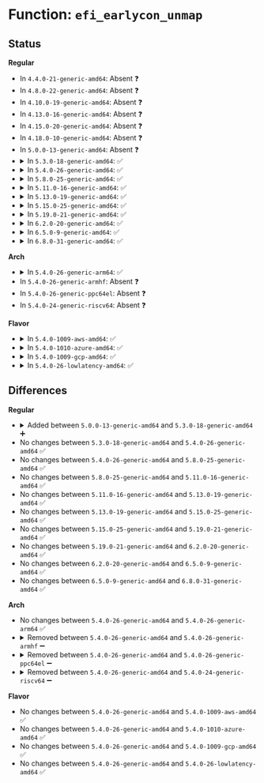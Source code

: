 # Function: <code>efi_earlycon_unmap</code>

## Status
<b>Regular</b>
<ul>
<li>
In <code>4.4.0-21-generic-amd64</code>: Absent ❓
</li>
<li>
In <code>4.8.0-22-generic-amd64</code>: Absent ❓
</li>
<li>
In <code>4.10.0-19-generic-amd64</code>: Absent ❓
</li>
<li>
In <code>4.13.0-16-generic-amd64</code>: Absent ❓
</li>
<li>
In <code>4.15.0-20-generic-amd64</code>: Absent ❓
</li>
<li>
In <code>4.18.0-10-generic-amd64</code>: Absent ❓
</li>
<li>
In <code>5.0.0-13-generic-amd64</code>: Absent ❓
</li>
<li>
<details>
<summary>In <code>5.3.0-18-generic-amd64</code>: ✅</summary>

```c
void efi_earlycon_unmap(void * addr, long unsigned int len)
```

```json
{
  "name": "efi_earlycon_unmap",
  "collision_type": "Unique Static",
  "inline_type": "No",
  "funcs": [
    {
      "addr": 18446744071589934784,
      "name": "efi_earlycon_unmap",
      "external": false,
      "loc": "drivers/firmware/efi/earlycon.c:26",
      "file": "drivers/firmware/efi/earlycon.c",
      "inline": "seen, unknown",
      "caller_inline": [],
      "caller_func": [
        "drivers/firmware/efi/earlycon.c:efi_earlycon_write",
        "drivers/firmware/efi/earlycon.c:efi_earlycon_write",
        "drivers/firmware/efi/earlycon.c:efi_earlycon_scroll_up",
        "drivers/firmware/efi/earlycon.c:efi_earlycon_scroll_up",
        "drivers/firmware/efi/earlycon.c:efi_earlycon_scroll_up"
      ]
    }
  ],
  "symbols": [
    {
      "addr": 18446744071589934784,
      "name": "efi_earlycon_unmap",
      "section": ".text",
      "bind": "STB_LOCAL",
      "size": 16
    }
  ]
}
```
</details>
</li>
<li>
<details>
<summary>In <code>5.4.0-26-generic-amd64</code>: ✅</summary>

```c
void efi_earlycon_unmap(void * addr, long unsigned int len)
```

```json
{
  "name": "efi_earlycon_unmap",
  "collision_type": "Unique Static",
  "inline_type": "No",
  "funcs": [
    {
      "addr": 18446744071590162320,
      "name": "efi_earlycon_unmap",
      "external": false,
      "loc": "drivers/firmware/efi/earlycon.c:63",
      "file": "drivers/firmware/efi/earlycon.c",
      "inline": "seen, unknown",
      "caller_inline": [],
      "caller_func": [
        "drivers/firmware/efi/earlycon.c:efi_earlycon_write",
        "drivers/firmware/efi/earlycon.c:efi_earlycon_write",
        "drivers/firmware/efi/earlycon.c:efi_earlycon_scroll_up",
        "drivers/firmware/efi/earlycon.c:efi_earlycon_scroll_up",
        "drivers/firmware/efi/earlycon.c:efi_earlycon_scroll_up"
      ]
    }
  ],
  "symbols": [
    {
      "addr": 18446744071590162320,
      "name": "efi_earlycon_unmap",
      "section": ".text",
      "bind": "STB_LOCAL",
      "size": 27
    }
  ]
}
```
</details>
</li>
<li>
<details>
<summary>In <code>5.8.0-25-generic-amd64</code>: ✅</summary>

```c
void efi_earlycon_unmap(void * addr, long unsigned int len)
```

```json
{
  "name": "efi_earlycon_unmap",
  "collision_type": "Unique Static",
  "inline_type": "No",
  "funcs": [
    {
      "addr": 18446744071591179408,
      "name": "efi_earlycon_unmap",
      "external": false,
      "loc": "drivers/firmware/efi/earlycon.c:63",
      "file": "drivers/firmware/efi/earlycon.c",
      "inline": "seen, unknown",
      "caller_inline": [],
      "caller_func": [
        "drivers/firmware/efi/earlycon.c:efi_earlycon_write",
        "drivers/firmware/efi/earlycon.c:efi_earlycon_write",
        "drivers/firmware/efi/earlycon.c:efi_earlycon_scroll_up",
        "drivers/firmware/efi/earlycon.c:efi_earlycon_scroll_up",
        "drivers/firmware/efi/earlycon.c:efi_earlycon_scroll_up"
      ]
    }
  ],
  "symbols": [
    {
      "addr": 18446744071591179408,
      "name": "efi_earlycon_unmap",
      "section": ".text",
      "bind": "STB_LOCAL",
      "size": 27
    }
  ]
}
```
</details>
</li>
<li>
<details>
<summary>In <code>5.11.0-16-generic-amd64</code>: ✅</summary>

```c
void efi_earlycon_unmap(void * addr, long unsigned int len)
```

```json
{
  "name": "efi_earlycon_unmap",
  "collision_type": "Unique Static",
  "inline_type": "No",
  "funcs": [
    {
      "addr": 18446744071591674816,
      "name": "efi_earlycon_unmap",
      "external": false,
      "loc": "drivers/firmware/efi/earlycon.c:63",
      "file": "drivers/firmware/efi/earlycon.c",
      "inline": "seen, unknown",
      "caller_inline": [],
      "caller_func": [
        "drivers/firmware/efi/earlycon.c:efi_earlycon_write",
        "drivers/firmware/efi/earlycon.c:efi_earlycon_write",
        "drivers/firmware/efi/earlycon.c:efi_earlycon_scroll_up",
        "drivers/firmware/efi/earlycon.c:efi_earlycon_scroll_up",
        "drivers/firmware/efi/earlycon.c:efi_earlycon_scroll_up"
      ]
    }
  ],
  "symbols": [
    {
      "addr": 18446744071591674816,
      "name": "efi_earlycon_unmap",
      "section": ".text",
      "bind": "STB_LOCAL",
      "size": 27
    }
  ]
}
```
</details>
</li>
<li>
<details>
<summary>In <code>5.13.0-19-generic-amd64</code>: ✅</summary>

```c
void efi_earlycon_unmap(void * addr, long unsigned int len)
```

```json
{
  "name": "efi_earlycon_unmap",
  "collision_type": "Unique Static",
  "inline_type": "No",
  "funcs": [
    {
      "addr": 18446744071591618656,
      "name": "efi_earlycon_unmap",
      "external": false,
      "loc": "drivers/firmware/efi/earlycon.c:63",
      "file": "drivers/firmware/efi/earlycon.c",
      "inline": "seen, unknown",
      "caller_inline": [],
      "caller_func": [
        "drivers/firmware/efi/earlycon.c:efi_earlycon_write",
        "drivers/firmware/efi/earlycon.c:efi_earlycon_write",
        "drivers/firmware/efi/earlycon.c:efi_earlycon_scroll_up",
        "drivers/firmware/efi/earlycon.c:efi_earlycon_scroll_up",
        "drivers/firmware/efi/earlycon.c:efi_earlycon_scroll_up"
      ]
    }
  ],
  "symbols": [
    {
      "addr": 18446744071591618656,
      "name": "efi_earlycon_unmap",
      "section": ".text",
      "bind": "STB_LOCAL",
      "size": 27
    }
  ]
}
```
</details>
</li>
<li>
<details>
<summary>In <code>5.15.0-25-generic-amd64</code>: ✅</summary>

```c
void efi_earlycon_unmap(void * addr, long unsigned int len)
```

```json
{
  "name": "efi_earlycon_unmap",
  "collision_type": "Unique Static",
  "inline_type": "No",
  "funcs": [
    {
      "addr": 18446744071592791712,
      "name": "efi_earlycon_unmap",
      "external": false,
      "loc": "drivers/firmware/efi/earlycon.c:63",
      "file": "drivers/firmware/efi/earlycon.c",
      "inline": "seen, unknown",
      "caller_inline": [],
      "caller_func": [
        "drivers/firmware/efi/earlycon.c:efi_earlycon_write",
        "drivers/firmware/efi/earlycon.c:efi_earlycon_write",
        "drivers/firmware/efi/earlycon.c:efi_earlycon_scroll_up",
        "drivers/firmware/efi/earlycon.c:efi_earlycon_scroll_up",
        "drivers/firmware/efi/earlycon.c:efi_earlycon_scroll_up"
      ]
    }
  ],
  "symbols": [
    {
      "addr": 18446744071592791712,
      "name": "efi_earlycon_unmap",
      "section": ".text",
      "bind": "STB_LOCAL",
      "size": 27
    }
  ]
}
```
</details>
</li>
<li>
<details>
<summary>In <code>5.19.0-21-generic-amd64</code>: ✅</summary>

```c
void efi_earlycon_unmap(void * addr, long unsigned int len)
```

```json
{
  "name": "efi_earlycon_unmap",
  "collision_type": "Unique Static",
  "inline_type": "No",
  "funcs": [
    {
      "addr": 18446744071594691344,
      "name": "efi_earlycon_unmap",
      "external": false,
      "loc": "drivers/firmware/efi/earlycon.c:63",
      "file": "drivers/firmware/efi/earlycon.c",
      "inline": "seen, unknown",
      "caller_inline": [],
      "caller_func": [
        "drivers/firmware/efi/earlycon.c:efi_earlycon_write",
        "drivers/firmware/efi/earlycon.c:efi_earlycon_write",
        "drivers/firmware/efi/earlycon.c:efi_earlycon_scroll_up",
        "drivers/firmware/efi/earlycon.c:efi_earlycon_scroll_up",
        "drivers/firmware/efi/earlycon.c:efi_earlycon_scroll_up"
      ]
    }
  ],
  "symbols": [
    {
      "addr": 18446744071594691344,
      "name": "efi_earlycon_unmap",
      "section": ".text",
      "bind": "STB_LOCAL",
      "size": 43
    }
  ]
}
```
</details>
</li>
<li>
<details>
<summary>In <code>6.2.0-20-generic-amd64</code>: ✅</summary>

```c
void efi_earlycon_unmap(void * addr, long unsigned int len)
```

```json
{
  "name": "efi_earlycon_unmap",
  "collision_type": "Unique Static",
  "inline_type": "No",
  "funcs": [
    {
      "addr": 18446744071596428176,
      "name": "efi_earlycon_unmap",
      "external": false,
      "loc": "drivers/firmware/efi/earlycon.c:63",
      "file": "drivers/firmware/efi/earlycon.c",
      "inline": "seen, unknown",
      "caller_inline": [],
      "caller_func": [
        "drivers/firmware/efi/earlycon.c:efi_earlycon_write",
        "drivers/firmware/efi/earlycon.c:efi_earlycon_write",
        "drivers/firmware/efi/earlycon.c:efi_earlycon_scroll_up",
        "drivers/firmware/efi/earlycon.c:efi_earlycon_scroll_up",
        "drivers/firmware/efi/earlycon.c:efi_earlycon_scroll_up"
      ]
    }
  ],
  "symbols": [
    {
      "addr": 18446744071596428176,
      "name": "efi_earlycon_unmap",
      "section": ".text",
      "bind": "STB_LOCAL",
      "size": 43
    }
  ]
}
```
</details>
</li>
<li>
<details>
<summary>In <code>6.5.0-9-generic-amd64</code>: ✅</summary>

```c
void efi_earlycon_unmap(void * addr, long unsigned int len)
```

```json
{
  "name": "efi_earlycon_unmap",
  "collision_type": "Unique Static",
  "inline_type": "No",
  "funcs": [
    {
      "addr": 18446744071596968960,
      "name": "efi_earlycon_unmap",
      "external": false,
      "loc": "drivers/firmware/efi/earlycon.c:66",
      "file": "drivers/firmware/efi/earlycon.c",
      "inline": "seen, unknown",
      "caller_inline": [],
      "caller_func": [
        "drivers/firmware/efi/earlycon.c:efi_earlycon_write",
        "drivers/firmware/efi/earlycon.c:efi_earlycon_write",
        "drivers/firmware/efi/earlycon.c:efi_earlycon_scroll_up",
        "drivers/firmware/efi/earlycon.c:efi_earlycon_scroll_up",
        "drivers/firmware/efi/earlycon.c:efi_earlycon_scroll_up"
      ]
    }
  ],
  "symbols": [
    {
      "addr": 18446744071596968960,
      "name": "efi_earlycon_unmap",
      "section": ".text",
      "bind": "STB_LOCAL",
      "size": 43
    }
  ]
}
```
</details>
</li>
<li>
<details>
<summary>In <code>6.8.0-31-generic-amd64</code>: ✅</summary>

```c
void efi_earlycon_unmap(void * addr, long unsigned int len)
```

```json
{
  "name": "efi_earlycon_unmap",
  "collision_type": "Unique Static",
  "inline_type": "No",
  "funcs": [
    {
      "addr": 18446744071597897248,
      "name": "efi_earlycon_unmap",
      "external": false,
      "loc": "drivers/firmware/efi/earlycon.c:66",
      "file": "drivers/firmware/efi/earlycon.c",
      "inline": "seen, unknown",
      "caller_inline": [],
      "caller_func": [
        "drivers/firmware/efi/earlycon.c:efi_earlycon_write",
        "drivers/firmware/efi/earlycon.c:efi_earlycon_write",
        "drivers/firmware/efi/earlycon.c:efi_earlycon_scroll_up",
        "drivers/firmware/efi/earlycon.c:efi_earlycon_scroll_up",
        "drivers/firmware/efi/earlycon.c:efi_earlycon_scroll_up"
      ]
    }
  ],
  "symbols": [
    {
      "addr": 18446744071597897248,
      "name": "efi_earlycon_unmap",
      "section": ".text",
      "bind": "STB_LOCAL",
      "size": 43
    }
  ]
}
```
</details>
</li>
</ul>
<b>Arch</b>
<ul>
<li>
<details>
<summary>In <code>5.4.0-26-generic-arm64</code>: ✅</summary>

```c
void efi_earlycon_unmap(void * addr, long unsigned int len)
```

```json
{
  "name": "efi_earlycon_unmap",
  "collision_type": "Unique Static",
  "inline_type": "No",
  "funcs": [
    {
      "addr": 18446603336503915992,
      "name": "efi_earlycon_unmap",
      "external": false,
      "loc": "drivers/firmware/efi/earlycon.c:63",
      "file": "drivers/firmware/efi/earlycon.c",
      "inline": "seen, unknown",
      "caller_inline": [],
      "caller_func": [
        "drivers/firmware/efi/earlycon.c:efi_earlycon_write",
        "drivers/firmware/efi/earlycon.c:efi_earlycon_write",
        "drivers/firmware/efi/earlycon.c:efi_earlycon_scroll_up",
        "drivers/firmware/efi/earlycon.c:efi_earlycon_scroll_up",
        "drivers/firmware/efi/earlycon.c:efi_earlycon_scroll_up"
      ]
    }
  ],
  "symbols": [
    {
      "addr": 18446603336503915992,
      "name": "efi_earlycon_unmap",
      "section": ".text",
      "bind": "STB_LOCAL",
      "size": 76
    }
  ]
}
```
</details>
</li>
<li>
In <code>5.4.0-26-generic-armhf</code>: Absent ❓
</li>
<li>
In <code>5.4.0-26-generic-ppc64el</code>: Absent ❓
</li>
<li>
In <code>5.4.0-24-generic-riscv64</code>: Absent ❓
</li>
</ul>
<b>Flavor</b>
<ul>
<li>
<details>
<summary>In <code>5.4.0-1009-aws-amd64</code>: ✅</summary>

```c
void efi_earlycon_unmap(void * addr, long unsigned int len)
```

```json
{
  "name": "efi_earlycon_unmap",
  "collision_type": "Unique Static",
  "inline_type": "No",
  "funcs": [
    {
      "addr": 18446744071589764608,
      "name": "efi_earlycon_unmap",
      "external": false,
      "loc": "drivers/firmware/efi/earlycon.c:63",
      "file": "drivers/firmware/efi/earlycon.c",
      "inline": "seen, unknown",
      "caller_inline": [],
      "caller_func": [
        "drivers/firmware/efi/earlycon.c:efi_earlycon_write",
        "drivers/firmware/efi/earlycon.c:efi_earlycon_write",
        "drivers/firmware/efi/earlycon.c:efi_earlycon_scroll_up",
        "drivers/firmware/efi/earlycon.c:efi_earlycon_scroll_up",
        "drivers/firmware/efi/earlycon.c:efi_earlycon_scroll_up"
      ]
    }
  ],
  "symbols": [
    {
      "addr": 18446744071589764608,
      "name": "efi_earlycon_unmap",
      "section": ".text",
      "bind": "STB_LOCAL",
      "size": 27
    }
  ]
}
```
</details>
</li>
<li>
<details>
<summary>In <code>5.4.0-1010-azure-amd64</code>: ✅</summary>

```c
void efi_earlycon_unmap(void * addr, long unsigned int len)
```

```json
{
  "name": "efi_earlycon_unmap",
  "collision_type": "Unique Static",
  "inline_type": "No",
  "funcs": [
    {
      "addr": 18446744071589487312,
      "name": "efi_earlycon_unmap",
      "external": false,
      "loc": "drivers/firmware/efi/earlycon.c:63",
      "file": "drivers/firmware/efi/earlycon.c",
      "inline": "seen, unknown",
      "caller_inline": [],
      "caller_func": [
        "drivers/firmware/efi/earlycon.c:efi_earlycon_write",
        "drivers/firmware/efi/earlycon.c:efi_earlycon_write",
        "drivers/firmware/efi/earlycon.c:efi_earlycon_scroll_up",
        "drivers/firmware/efi/earlycon.c:efi_earlycon_scroll_up",
        "drivers/firmware/efi/earlycon.c:efi_earlycon_scroll_up"
      ]
    }
  ],
  "symbols": [
    {
      "addr": 18446744071589487312,
      "name": "efi_earlycon_unmap",
      "section": ".text",
      "bind": "STB_LOCAL",
      "size": 27
    }
  ]
}
```
</details>
</li>
<li>
<details>
<summary>In <code>5.4.0-1009-gcp-amd64</code>: ✅</summary>

```c
void efi_earlycon_unmap(void * addr, long unsigned int len)
```

```json
{
  "name": "efi_earlycon_unmap",
  "collision_type": "Unique Static",
  "inline_type": "No",
  "funcs": [
    {
      "addr": 18446744071590208016,
      "name": "efi_earlycon_unmap",
      "external": false,
      "loc": "drivers/firmware/efi/earlycon.c:63",
      "file": "drivers/firmware/efi/earlycon.c",
      "inline": "seen, unknown",
      "caller_inline": [],
      "caller_func": [
        "drivers/firmware/efi/earlycon.c:efi_earlycon_write",
        "drivers/firmware/efi/earlycon.c:efi_earlycon_write",
        "drivers/firmware/efi/earlycon.c:efi_earlycon_scroll_up",
        "drivers/firmware/efi/earlycon.c:efi_earlycon_scroll_up",
        "drivers/firmware/efi/earlycon.c:efi_earlycon_scroll_up"
      ]
    }
  ],
  "symbols": [
    {
      "addr": 18446744071590208016,
      "name": "efi_earlycon_unmap",
      "section": ".text",
      "bind": "STB_LOCAL",
      "size": 27
    }
  ]
}
```
</details>
</li>
<li>
<details>
<summary>In <code>5.4.0-26-lowlatency-amd64</code>: ✅</summary>

```c
void efi_earlycon_unmap(void * addr, long unsigned int len)
```

```json
{
  "name": "efi_earlycon_unmap",
  "collision_type": "Unique Static",
  "inline_type": "No",
  "funcs": [
    {
      "addr": 18446744071590258384,
      "name": "efi_earlycon_unmap",
      "external": false,
      "loc": "drivers/firmware/efi/earlycon.c:63",
      "file": "drivers/firmware/efi/earlycon.c",
      "inline": "seen, unknown",
      "caller_inline": [],
      "caller_func": [
        "drivers/firmware/efi/earlycon.c:efi_earlycon_write",
        "drivers/firmware/efi/earlycon.c:efi_earlycon_write",
        "drivers/firmware/efi/earlycon.c:efi_earlycon_scroll_up",
        "drivers/firmware/efi/earlycon.c:efi_earlycon_scroll_up",
        "drivers/firmware/efi/earlycon.c:efi_earlycon_scroll_up"
      ]
    }
  ],
  "symbols": [
    {
      "addr": 18446744071590258384,
      "name": "efi_earlycon_unmap",
      "section": ".text",
      "bind": "STB_LOCAL",
      "size": 27
    }
  ]
}
```
</details>
</li>
</ul>

## Differences
<b>Regular</b>
<ul>
<li>
<details>
<summary>Added between <code>5.0.0-13-generic-amd64</code> and <code>5.3.0-18-generic-amd64</code> ➕</summary>

```c
void efi_earlycon_unmap(void * addr, long unsigned int len)
```
</details>
</li>
<li>
No changes between <code>5.3.0-18-generic-amd64</code> and <code>5.4.0-26-generic-amd64</code> ✅
</li>
<li>
No changes between <code>5.4.0-26-generic-amd64</code> and <code>5.8.0-25-generic-amd64</code> ✅
</li>
<li>
No changes between <code>5.8.0-25-generic-amd64</code> and <code>5.11.0-16-generic-amd64</code> ✅
</li>
<li>
No changes between <code>5.11.0-16-generic-amd64</code> and <code>5.13.0-19-generic-amd64</code> ✅
</li>
<li>
No changes between <code>5.13.0-19-generic-amd64</code> and <code>5.15.0-25-generic-amd64</code> ✅
</li>
<li>
No changes between <code>5.15.0-25-generic-amd64</code> and <code>5.19.0-21-generic-amd64</code> ✅
</li>
<li>
No changes between <code>5.19.0-21-generic-amd64</code> and <code>6.2.0-20-generic-amd64</code> ✅
</li>
<li>
No changes between <code>6.2.0-20-generic-amd64</code> and <code>6.5.0-9-generic-amd64</code> ✅
</li>
<li>
No changes between <code>6.5.0-9-generic-amd64</code> and <code>6.8.0-31-generic-amd64</code> ✅
</li>
</ul>
<b>Arch</b>
<ul>
<li>
No changes between <code>5.4.0-26-generic-amd64</code> and <code>5.4.0-26-generic-arm64</code> ✅
</li>
<li>
<details>
<summary>Removed between <code>5.4.0-26-generic-amd64</code> and <code>5.4.0-26-generic-armhf</code> ➖</summary>

```c
void efi_earlycon_unmap(void * addr, long unsigned int len)
```
</details>
</li>
<li>
<details>
<summary>Removed between <code>5.4.0-26-generic-amd64</code> and <code>5.4.0-26-generic-ppc64el</code> ➖</summary>

```c
void efi_earlycon_unmap(void * addr, long unsigned int len)
```
</details>
</li>
<li>
<details>
<summary>Removed between <code>5.4.0-26-generic-amd64</code> and <code>5.4.0-24-generic-riscv64</code> ➖</summary>

```c
void efi_earlycon_unmap(void * addr, long unsigned int len)
```
</details>
</li>
</ul>
<b>Flavor</b>
<ul>
<li>
No changes between <code>5.4.0-26-generic-amd64</code> and <code>5.4.0-1009-aws-amd64</code> ✅
</li>
<li>
No changes between <code>5.4.0-26-generic-amd64</code> and <code>5.4.0-1010-azure-amd64</code> ✅
</li>
<li>
No changes between <code>5.4.0-26-generic-amd64</code> and <code>5.4.0-1009-gcp-amd64</code> ✅
</li>
<li>
No changes between <code>5.4.0-26-generic-amd64</code> and <code>5.4.0-26-lowlatency-amd64</code> ✅
</li>
</ul>
